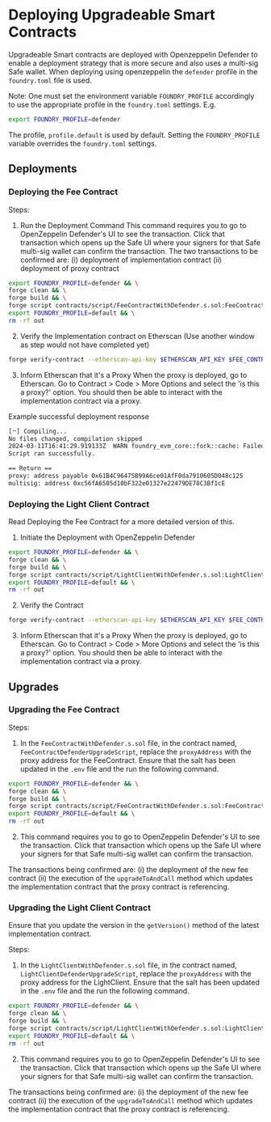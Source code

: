 # Deploying Upgradeable Smart Contracts

Upgradeable Smart contracts are deployed with Openzeppelin Defender to enable a deployment strategy that is more secure
and also uses a multi-sig Safe wallet. When deploying using openzeppelin the `defender` profile in the `foundry.toml`
file is used.

Note: One must set the environment variable `FOUNDRY_PROFILE` accordingly to use the appropriate profile in the
`foundry.toml` settings. E.g.

```bash
export FOUNDRY_PROFILE=defender
```

The profile, `profile.default` is used by default. Setting the `FOUNDRY_PROFILE` variable overrides the `foundry.toml`
settings.

## Deployments

### Deploying the Fee Contract

Steps:

1. Run the Deployment Command This command requires you to go to OpenZeppelin Defender's UI to see the transaction.
   Click that transaction which opens up the Safe UI where your signers for that Safe multi-sig wallet can confirm the
   transaction. The two transactions to be confirmed are: (i) deployment of implementation contract (ii) deployment of
   proxy contract

```bash
export FOUNDRY_PROFILE=defender && \
forge clean && \
forge build && \
forge script contracts/script/FeeContractWithDefender.s.sol:FeeContractDefenderDeployScript --ffi --rpc-url https://ethereum-sepolia.publicnode.com && \
export FOUNDRY_PROFILE=default && \
rm -rf out
```

2. Verify the Implementation contract on Etherscan (Use another window as step would not have completed yet)

```bash
forge verify-contract --etherscan-api-key $ETHERSCAN_API_KEY $FEE_CONTRACT_ADDRESS contracts/src/FeeContract.sol:FeeContract --chain 11155111
```

3. Inform Etherscan that it's a Proxy When the proxy is deployed, go to Etherscan. Go to Contract > Code > More Options
   and select the 'is this a proxy?' option. You should then be able to interact with the implementation contract via a
   proxy.

Example successful deployment response

```bash
[⠒] Compiling...
No files changed, compilation skipped
2024-03-11T16:41:29.919133Z  WARN foundry_evm_core::fork::cache: Failed to read cache file err=Os { code: 2, kind: NotFound, message: "No such file or directory" } path="/Users/alysiahuggins/.foundry/cache/rpc/sepolia/5464723"
Script ran successfully.

== Return ==
proxy: address payable 0x61B4C96475B99A6ce01AfF0da7910605D048c125
multisig: address 0xc56fA6505d10bF322e01327e22479DE78C3Bf1cE
```

### Deploying the Light Client Contract

Read Deploying the Fee Contract for a more detailed version of this.

1. Initiate the Deployment with OpenZeppelin Defender

```bash
export FOUNDRY_PROFILE=defender && \
forge clean && \
forge build && \
forge script contracts/script/LightClientWithDefender.s.sol:LightClientDefenderDeployScript --ffi --rpc-url https://ethereum-sepolia.publicnode.com && \
export FOUNDRY_PROFILE=default && \
rm -rf out
```

2. Verify the Contract

```bash
forge verify-contract --etherscan-api-key $ETHERSCAN_API_KEY $FEE_CONTRACT_ADDRESS contracts/src/LightClient.sol:LightClient --chain 11155111
```

3. Inform Etherscan that it's a Proxy When the proxy is deployed, go to Etherscan. Go to Contract > Code > More Options
   and select the 'is this a proxy?' option. You should then be able to interact with the implementation contract via a
   proxy.

## Upgrades

### Upgrading the Fee Contract

Steps:

1. In the `FeeContractWithDefender.s.sol` file, in the contract named, `FeeContractDefenderUpgradeScript`, replace the
   `proxyAddress` with the proxy address for the FeeContract. Ensure that the salt has been updated in the `.env` file
   and the run the following command.

```bash
export FOUNDRY_PROFILE=defender && \
forge clean && \
forge build && \
forge script contracts/script/FeeContractWithDefender.s.sol:FeeContractDefenderUpgradeScript --ffi --rpc-url https://ethereum-sepolia.publicnode.com && \
export FOUNDRY_PROFILE=default && \
rm -rf out
```

2. This command requires you to go to OpenZeppelin Defender's UI to see the transaction. Click that transaction which
   opens up the Safe UI where your signers for that Safe multi-sig wallet can confirm the transaction.

The transactions being confirmed are: (i) the deployment of the new fee contract (ii) the execution of the
`upgradeToAndCall` method which updates the implementation contract that the proxy contract is referencing.

### Upgrading the Light Client Contract

Ensure that you update the version in the `getVersion()` method of the latest implementation contract.

Steps:

1. In the `LightClientWithDefender.s.sol` file, in the contract named, `LightClientDefenderUpgradeScript`, replace the
   `proxyAddress` with the proxy address for the LightClient. Ensure that the salt has been updated in the `.env` file
   and the run the following command.

```bash
export FOUNDRY_PROFILE=defender && \
forge clean && \
forge build && \
forge script contracts/script/LightClientWithDefender.s.sol:LightClientDefenderUpgradeScript --ffi --rpc-url https://ethereum-sepolia.publicnode.com && \
export FOUNDRY_PROFILE=default && \
rm -rf out
```

2. This command requires you to go to OpenZeppelin Defender's UI to see the transaction. Click that transaction which
   opens up the Safe UI where your signers for that Safe multi-sig wallet can confirm the transaction.

The transactions being confirmed are: (i) the deployment of the new fee contract (ii) the execution of the
`upgradeToAndCall` method which updates the implementation contract that the proxy contract is referencing.
